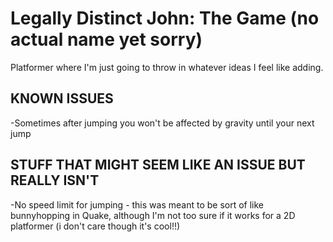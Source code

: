 # Legally Distinct John: The Game (no actual name yet sorry)
 Platformer where I'm just going to throw in whatever ideas I feel like adding.
## KNOWN ISSUES
 -Sometimes after jumping you won't be affected by gravity until your next jump
## STUFF THAT MIGHT SEEM LIKE AN ISSUE BUT REALLY ISN'T
 -No speed limit for jumping - this was meant to be sort of like bunnyhopping in Quake, although I'm not too sure if it works for a 2D platformer (i don't care though it's cool!!)